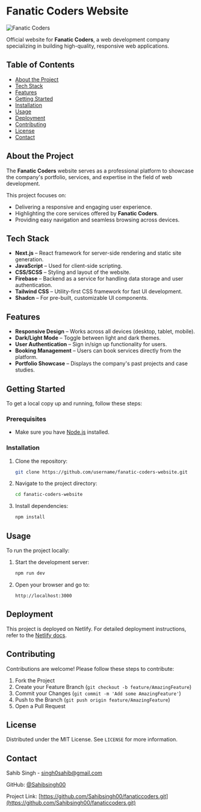 # Fanatic Coders Website

![Fanatic Coders](https://drive.google.com/file/d/18Nk1SRJAQbHuJy4UkKAAN_rA0SWdKXOn/view?usp=sharing) <!-- Optional: Add an image/banner for your project -->

Official website for **Fanatic Coders**, a web development company specializing in building high-quality, responsive web applications.

## Table of Contents

- [About the Project](#about-the-project)
- [Tech Stack](#tech-stack)
- [Features](#features)
- [Getting Started](#getting-started)
- [Installation](#installation)
- [Usage](#usage)
- [Deployment](#deployment)
- [Contributing](#contributing)
- [License](#license)
- [Contact](#contact)

## About the Project

The **Fanatic Coders** website serves as a professional platform to showcase the company's portfolio, services, and expertise in the field of web development.

This project focuses on:
- Delivering a responsive and engaging user experience.
- Highlighting the core services offered by **Fanatic Coders**.
- Providing easy navigation and seamless browsing across devices.

## Tech Stack

- **Next.js** – React framework for server-side rendering and static site generation.
- **JavaScript** – Used for client-side scripting.
- **CSS/SCSS** – Styling and layout of the website.
- **Firebase** – Backend as a service for handling data storage and user authentication.
- **Tailwind CSS** – Utility-first CSS framework for fast UI development.
- **Shadcn** – For pre-built, customizable UI components.

## Features

- **Responsive Design** – Works across all devices (desktop, tablet, mobile).
- **Dark/Light Mode** – Toggle between light and dark themes.
- **User Authentication** – Sign in/sign up functionality for users.
- **Booking Management** – Users can book services directly from the platform.
- **Portfolio Showcase** – Displays the company's past projects and case studies.

## Getting Started

To get a local copy up and running, follow these steps:

### Prerequisites

- Make sure you have [Node.js](https://nodejs.org/) installed.

### Installation

1. Clone the repository:
   ```bash
   git clone https://github.com/username/fanatic-coders-website.git
   ```

2. Navigate to the project directory:
   ```bash
   cd fanatic-coders-website
   ```

3. Install dependencies:
   ```bash
   npm install
   ```

## Usage

To run the project locally:

1. Start the development server:
   ```bash
   npm run dev
   ```

2. Open your browser and go to:
   ```
   http://localhost:3000
   ```

## Deployment

This project is deployed on Netlify. For detailed deployment instructions, refer to the [Netlify docs](https://docs.netlify.com/).

## Contributing

Contributions are welcome! Please follow these steps to contribute:

1. Fork the Project
2. Create your Feature Branch (`git checkout -b feature/AmazingFeature`)
3. Commit your Changes (`git commit -m 'Add some AmazingFeature'`)
4. Push to the Branch (`git push origin feature/AmazingFeature`)
5. Open a Pull Request

## License

Distributed under the MIT License. See `LICENSE` for more information.

## Contact

Sahib Singh - [singh0sahib@gmail.com](mailto:singh0sahib@gmail.com)

GitHub: [@Sahibsingh00](https://github.com/Sahisingh00)

Project Link: [https://github.com/Sahibsingh00/fanaticcoders.git](https://github.com/Sahibsingh00/fanaticcoders.git)